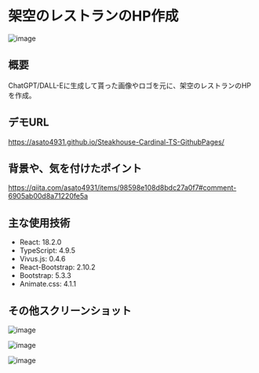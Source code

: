 # 架空のレストランのHP作成

![image](https://github.com/Asato4931/Steakhouse-Cardinal-TS-GithubPages/assets/108675293/4599a42b-51af-4d5f-89dc-6c1334d47a76)

## 概要
ChatGPT/DALL-Eに生成して貰った画像やロゴを元に、架空のレストランのHPを作成。

## デモURL
https://asato4931.github.io/Steakhouse-Cardinal-TS-GithubPages/

## 背景や、気を付けたポイント
https://qiita.com/asato4931/items/98598e108d8bdc27a0f7#comment-6905ab00d8a71220fe5a


## 主な使用技術
<ul>
  <li>React: 18.2.0</li>
  <li>TypeScript: 4.9.5</li>
  <li>Vivus.js: 0.4.6</li>
  <li>React-Bootstrap: 2.10.2</li>
  <li>Bootstrap: 5.3.3</li>
  <li>Animate.css: 4.1.1</li>
</ul>

## その他スクリーンショット

![image](https://github.com/Asato4931/Steakhouse-Cardinal-TS-GithubPages/assets/108675293/f078ef4b-381a-4469-bb4d-9a9722a57c24)


![image](https://github.com/Asato4931/Steakhouse-Cardinal-TS-GithubPages/assets/108675293/00f698e8-b27b-4183-b8e9-15e3fb4d331b)


![image](https://github.com/Asato4931/Steakhouse-Cardinal-TS-GithubPages/assets/108675293/4c41371a-39e3-4b67-a16b-d188c0265c59)



